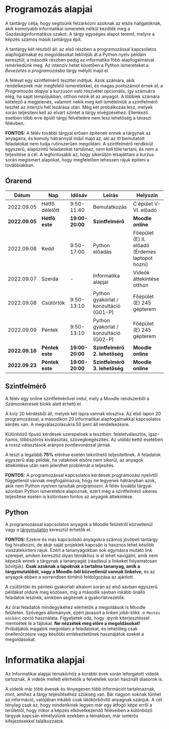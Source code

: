 # Programozás alapjai
A tantárgy célja, hogy segítsünk felzárkózni azoknak az elsős hallgatóknak, akik komolyabb informatikai ismeretek nélkül kezdték meg a Gazdaságinformatikus szakot. A tárgy egységes alapot teremt, melyre a képzés számos másik tantárgya épít. 

A tantárgy két részből áll: az első részben a programozással kapcsolatos alapfogalmakat és megoldásokat tekintjük át a Python nyelv példáin keresztül; a második részben pedig az informatika főbb alapfogalmaival ismerkedünk meg. Az intenzív hetet követően a Python ismereteket a *Bevezetés a programozásba* tárgy mélyíti majd el.

A félévet egy szintfelmérő teszttel indítjuk. Azok számára, akik rendelkeznek már megfelelő ismeretekkel, és magas pontszámot érnek el, a *Programozás alapjai* a kurzuson való részvétel opcionális, így számukra elég, ha saját tempójukban, otthon nézik át az anyagot. A többiek számára kötelező a megjelenés, valamint nekik meg kell ismételniük a szintfelmérő tesztet az intenzív hét lezárása után. Még két próbálkozás lesz, melyek során teljesíteni kell az elvárt szintet a tárgy elvégzéséhez. Ellenkező esetben több erre épülő tárgy felvételére nem lesz lehetőség a tavaszi félévben.

**FONTOS:** A félév további tárgyai erősen építenek ennek a tárgynak az anyagaira, és komoly hátránnyal indul majd az, aki az itt bemutatott feladatokat nem tudja rutinszerűen megoldani. A szintfelmérő rendkívül egyszerű, alapszintű feladatokat tartalmaz, nem kell tőle tartani, és nem a teljesítése a cél. A legfontosabb az, hogy sikerüljön elsajátítani a kurzus során megismert alapokat, hogy megfelelően lehessen rájuk építeni a továbbiakban.

## Órarend
|Dátum|Nap|Idősáv|Leírás|Helyszín|
|-|-|-|-|-|
|2022.09.05|Hétfő délelőtt|9:50-11:40|Bemutatkozás|C épület V-VI. előadó|
|**2022.09.05**|**Hétfő este**|**19:00-20:00**|**Szintfelmérő**|**Moodle online**|
|2022.09.06|Kedd|9:50-17:00|Python előadás|Főépület (E) II. előadó (Érdemes laptopot hozni)
|2022.09.07|Szerda|-|Informatika alapjai|Videók áttekintése otthon|
|2022.09.08|Csütörtök|9:50-13:10|Python gyakorlat / konzultáció (G01-P)|Főépület (E) 245 gépterem|
|2022.09.09|Péntek|9:50-13:10|Python gyakorlat / konzultáció (G02-P)|Főépület (E) 245 gépterem|
|**2022.09.16**|**Péntek este**|**19:00-20:00**|**Szintfelmérő 2. lehetőség**|**Moodle online**|
|**2022.09.23**|**Péntek este**|**19:00-20:00**|**Szintfelmérő 3. lehetőség**|**Moodle online**|

## Szintfelmérő
A félév egy online szintfelmérővel indul, mely a Moodle rendszerből a *Számonkérések* blokk alatt érhető el.

A kvíz 20 kérdésből áll, melyek két lapra vannak elosztva. Az első lapon 20 programozással, a másodikon 20 informatikai alapfogalmakkal kapcsolatos kérdés van. A megválaszolásukra 50 perc áll rendelkezésre.

Különböző típusú kérdések szerepelnek a tesztben: feleletválasztós, igaz-hamis, többszörös kiválasztás, szövegkiegészítés. Az utóbbi kettő esetében a rossz választások arányos pontlevonással járnak.

A teszt a legalább **75%** elérése esetén tekinthető teljesítettnek. A feladatok egyszerű alap példák, ha valakinek elsőre nem sikerül, az anyagok áttekintése után nem jelenthet problémát a teljesítés. 

**FONTOS:** A programozással kapcsolatos kérdések programozási nyelvtől függetlenül vannak megfogalmazva, hogy ne legyenek hátrányban azok, akik nem Python nyelven tanultak programozni. A félév további tárgyai azonban Python ismeretekre alapoznak, ezért még a szintfelmérő sikeres teljesítése esetén is különösen fontos az anyagok áttekintése.

## Python
A programozással kapcsolatos anyagok a Moodle felületről közvetlenül  vagy a [tárgymutatón](/python_basic/) keresztül érhetők el.

**FONTOS:** Ezekre és más kapcsolódó anyagokra számos jövőbeli tantárgy fog hivatkozni, de akár saját projektek kapcsán is hasznos lehet később visszatekinteni rájuk. Ezért a tananyagokban sok egymásra mutató link szerepel, amiken keresztül olyan témákhoz is el lehet navigálni, amik nem képezik ennek a tárgynak a tananyagát (ráadásul a linkeket folyamatosan bővítjük). **Csak azoknak a lapoknak a tartalma tananyag, amik a tárgymutatóból, vagy a Moodle-ből közvetlenül vannak linkelve,** és az anyagok ebben a sorrendben történő feldolgozása az ajánlott.

A csütörtöki és pénteki gyakorlati alkalom során az első sávban egyszerű példákat oldunk meg közösen, míg a második sávban inkább önálló feladatok lesznek, amikben segítenek a gyakorlatvezetők.

Az órai feladatok mindegyikéhez elérhetők a megoldások is Moodle felületen. Szöveges állományok, ezért javasolt a linken jobb-klikk -> `Mentés másként` opció használata. Figyeljetek oda, hogy .ipynb kiterjesztéssel mentsétek le a fájlokat. **Ne nézzétek meg előre a megoldásokat!** Próbáljátok magatok megoldani a feladatokat, és lehetőleg csak önellenőrzésre vagy későbbi emlékeztetőnek hasznájátok ezeket a megoldásokat.

# Informatika alapjai
Az Informatikai alapjai témakörhöz a korábbi évek során leforgatott videók tartoznak. A videók mellett elérhetők a felvételek során használt diasorok is.

A videók már több évesek és lényegesen több információt tartalmaznak, mint, amihez a tárgy teljesítéséhez szükség van. Bár nagyon soknak tűnhet az információ, valójában inkább csak látókörbővítő anyagnak szánjuk. A cél tényleg csak az, hogy mindenkinek legyen már egy átfogó képe erről a területről, hogy mikor a képzés elkövetkezendő féléveiben a különböző tárgyak kapcsán elmélyülünk ezekben a témákban, már ismerős kifejezésekkel találkozzatok.
